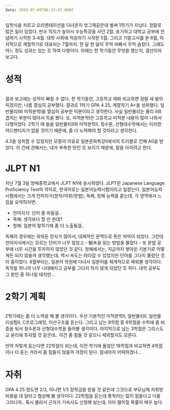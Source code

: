 ```yaml
---
date: 2016-07-09T06:33:43.000Z
---
```


<p>입학식을 치르고 오리엔테이션을 다녀온지 엊그제같은데 벌써 1학기가 지났다. 정말로 많은 일이 있었다. 반수 의지가 높아서 수능특강을 사던 2월. 포기하고 대학교 공부에 전념하기 시작한 3-4월. 대학 사회에 적응하기 시작한 5월. 그리고 기말고사를 본 6월, 마지막으로 계절학기로 대표되는 7월까지. 한 달 한 달이 무척 바빠서 무척 숨찼다. 그래도 어느 정도 성과는 있는 듯 하여 다행이다. 아래는 한 학기동안 무엇을 했는지, 결산이자 보고다.</p>
<h1 id="">성적</h1>
<p><img src="https://static.sojin.io/images/migrated-photos/2016/07/1-----.png" alt=""><br>
<img src="https://static.sojin.io/images/migrated-photos/2016/07/-------.png" alt=""></p>
<p>결과 보고에는 성적이 빠질 수 없다. 한 학기동안, 고등학교 때와 비교하면 정말 새 발의 피겠지만, 나름 열심히 공부했다. 결과로 1학기 GPA 4.25, 계절학기 A+을 성취했다. 일반물리I와 미적분학I을 열심히 공부한 덕분이라고 생각한다. 사실 일반물리는 물리 II와 겹치는 부분이 많아서 득을 봤다. 또, 미적분학I은 고등학교 미적분 내용이 많이 나와서 다행이었다. 2학기 때 들을 일반물리II와 미적분학II, 정수론, 선형대수학에서는 이러한 어드밴티지가 없을 것이기 때문에, 좀 더 노력해야 할 것이라고 생각한다.</p>
<p>4.3을 성취할 수 있었지만 모종의 이유로 일본문화특강II에서의 트러블로 인해 A0을 받았다. 이 건에 관해서는, 내가 부족한 탓인 듯 보이기 때문에, 말을 아끼려고 한다.</p>
<h1 id="jlptn1">JLPT N1</h1>
<p>지난 7월 3일 방배중학교에서 JLPT N1에 응시하였다. JLPT란 Japanese Language Proficiency Test의 약자로, 한국어로는 일본어능력시험이라고 일컫는다. 일본어능력시험에서는 크게 언어지식(문자/어휘/문법), 독해, 청해 능력을 묻는데, 각 영역에서 느낌을 요약하자면:</p>
<ul>
<li>언어지식: 단어 좀 외울걸..</li>
<li>독해: 생각보다 할 만 한데?</li>
<li>청해: 일본어 말하기에 좀 더 노출될걸..</li>
</ul>
<p>독해의 경우에는 외워둔 한자가 많아서, 대체적인 문맥으로 뜻은 파악이 되었다. 그런데 언어지식에서는 모르는 단어가 너무 많았고 - 樹木을 읽는 방법을 몰랐다 - 또 문법 공부에 너무 시간을 투자하지 않았던 것 같다. 청해에서는, 지금까지 쌓아온 기본기로 어떻게든 되지 않을까 생각했는데, 역시 속도는 따라갈 수 있었지만 단어를 그다지 몰랐던 것이 흠이었다. 8월부터는, 일본어 학원에 다녀서 일본어를 체계적으로 배워볼 생각이다. 독학을 하니까 너무 나태해지고 공부를 그다지 하지 않게 되었던 듯 하다. 대학 공부도 그 원인 중 하나일 테지만...</p>
<h1 id="2">2학기 계획</h1>
<p><img src="https://static.sojin.io/images/migrated-photos/2016/07/everytime.png" alt=""></p>
<p>2학기에는 좀 더 노력을 해 볼 생각이다. 우선 기본적인 미적분학II, 일반물리II, 일반물리실험II, C프로그래밍, 이산구조를 듣는다. 그리고 남는 9학점 중 6학점을 수학에 좀 비중을 둬서 정수론과 선형대수학을 들어볼 생각이다. 마지막으로 남는 3학점은 그리스도교 윤리에 투자할 것 같은데.. 이건 좀 힘들 것 같으니 제외할지도 모른다.</p>
<p>만약 저렇게 듣는다면 22학점이 되는데, 이전 학기에 들었던 18학점과 비교하면 4학점이나 더 듣는 거라서 좀 힘들지 않을까 걱정이 된다. 힘내야지 어떡하겠나...</p>
<h1 id="">자취</h1>
<p>GPA 4.25 정도면 2/3, 아니면 1/3 장학금을 받을 것 같은데 그것으로 부모님께 자취방 비용을 대 달라고 협상해 볼 생각이다. 22학점을 듣는데 통학러는 많이 힘들다고 다들 그러니까.. 혹시 몰라서 곤자가 기숙사도 신청해 놨는데, 아마 떨어질 확률이 매우 높다.</p>

